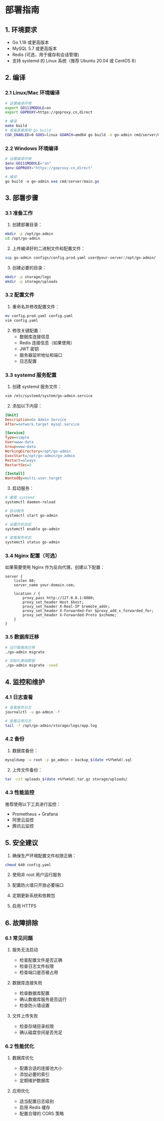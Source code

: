# 部署指南

## 1. 环境要求

- Go 1.18 或更高版本
- MySQL 5.7 或更高版本
- Redis (可选，用于缓存和会话管理)
- 支持 systemd 的 Linux 系统（推荐 Ubuntu 20.04 或 CentOS 8）

## 2. 编译

### 2.1 Linux/Mac 环境编译

```bash
# 设置编译环境
export GO111MODULE=on
export GOPROXY=https://goproxy.cn,direct

# 编译
make build
# 或者直接使用 go build
CGO_ENABLED=0 GOOS=linux GOARCH=amd64 go build -o go-admin cmd/server/main.go
```

### 2.2 Windows 环境编译

```powershell
# 设置编译环境
$env:GO111MODULE="on"
$env:GOPROXY="https://goproxy.cn,direct"

# 编译
go build -o go-admin.exe cmd/server/main.go
```

## 3. 部署步骤

### 3.1 准备工作

1. 创建部署目录：
```bash
mkdir -p /opt/go-admin
cd /opt/go-admin
```

2. 上传编译好的二进制文件和配置文件：
```bash
scp go-admin configs/config.prod.yaml user@your-server:/opt/go-admin/
```

3. 创建必要的目录：
```bash
mkdir -p storage/logs
mkdir -p storage/uploads
```

### 3.2 配置文件

1. 重命名并修改配置文件：
```bash
mv config.prod.yaml config.yaml
vim config.yaml
```

2. 修改关键配置：
   - 数据库连接信息
   - Redis 连接信息（如果使用）
   - JWT 密钥
   - 服务器监听地址和端口
   - 日志配置

### 3.3 systemd 服务配置

1. 创建 systemd 服务文件：
```bash
vim /etc/systemd/system/go-admin.service
```

2. 添加以下内容：
```ini
[Unit]
Description=Go Admin Service
After=network.target mysql.service

[Service]
Type=simple
User=www-data
Group=www-data
WorkingDirectory=/opt/go-admin
ExecStart=/opt/go-admin/go-admin
Restart=always
RestartSec=3

[Install]
WantedBy=multi-user.target
```

3. 启动服务：
```bash
# 重载 systemd
systemctl daemon-reload

# 启动服务
systemctl start go-admin

# 设置开机自启
systemctl enable go-admin

# 查看服务状态
systemctl status go-admin
```

### 3.4 Nginx 配置（可选）

如果需要使用 Nginx 作为反向代理，创建以下配置：

```nginx
server {
    listen 80;
    server_name your-domain.com;

    location / {
        proxy_pass http://127.0.0.1:8080;
        proxy_set_header Host $host;
        proxy_set_header X-Real-IP $remote_addr;
        proxy_set_header X-Forwarded-For $proxy_add_x_forwarded_for;
        proxy_set_header X-Forwarded-Proto $scheme;
    }
}
```

### 3.5 数据库迁移

```bash
# 运行数据库迁移
./go-admin migrate

# 初始化基础数据
./go-admin migrate -seed
```

## 4. 监控和维护

### 4.1 日志查看

```bash
# 查看服务日志
journalctl -u go-admin -f

# 查看应用日志
tail -f /opt/go-admin/storage/logs/app.log
```

### 4.2 备份

1. 数据库备份：
```bash
mysqldump -u root -p go_admin > backup_$(date +%Y%m%d).sql
```

2. 上传文件备份：
```bash
tar -czf uploads_$(date +%Y%m%d).tar.gz storage/uploads/
```

### 4.3 性能监控

推荐使用以下工具进行监控：
- Prometheus + Grafana
- 阿里云监控
- 腾讯云监控

## 5. 安全建议

1. 确保生产环境配置文件权限正确：
```bash
chmod 640 config.yaml
```

2. 使用非 root 用户运行服务

3. 配置防火墙只开放必要端口

4. 定期更新系统和依赖包

5. 启用 HTTPS

## 6. 故障排除

### 6.1 常见问题

1. 服务无法启动
   - 检查配置文件是否正确
   - 检查日志文件权限
   - 检查端口是否被占用

2. 数据库连接失败
   - 检查数据库配置
   - 确认数据库服务是否运行
   - 检查防火墙设置

3. 文件上传失败
   - 检查存储目录权限
   - 确认磁盘空间是否充足

### 6.2 性能优化

1. 数据库优化
   - 配置合适的连接池大小
   - 添加必要的索引
   - 定期维护数据库

2. 应用优化
   - 适当配置日志级别
   - 启用 Redis 缓存
   - 配置合理的 CORS 策略 